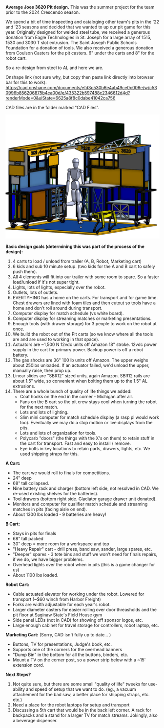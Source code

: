 **Average Joes 3620 Pit design.**
This was the summer project for the team prior to the 2024 Crescendo season. 

We spend a bit of time inspecting and cataloging other team's pits in the '22 and '23 seasons and decided that we wanted to up our pit game for this year. Originally designed for welded steel tube, we received a generous donation from Eagle Technologies in St. Joseph for a large array of 1515, 1530 and 3030 T slot extrusion. The Saint Joseph Public Schools Foundation for a donation of tools. We also received a generous donation from Coulson Casters for the pit casters. 6" under the carts and 8" for the robot cart. 

So a re-design from steel to AL and here we are.

Onshape link (not sure why, but copy then paste link directly into browser bar for this to work):
https://cad.onshape.com/documents/efd3c530b6e4ab49ce0c006e/w/c530996b856206875b4ca00d/e/435322b597488c2346612d4d?renderMode=0&uiState=6625a8f8c0dabe41042ca756

CAD files are in the folder marked "CAD Files".

![alt text](https://github.com/Sands45/Average-Joes-3620-FRC/blob/main/Images/Average%20Pit.png?raw=true)

**Basic design goals (determining this was part of the process of the design):**
1) 4 carts to load / unload from trailer (A, B, Robot, Marketing cart)
2) 6 kids and sub 10 minute setup. (two kids for the A and B cart to safely push them).
3) All 4 elements will fit into our trailer with some room to spare. So a faster load/unload if it's not super tight. 
4) Lights, lots of lights, especially over the robot.
5) Outlets, lots of outlets.
6) EVERTYHING has a home on the carts. For transport and for game time. Chest drawers are lined with foam tiles and then cutout so tools have a home and don't roll around during transport.
7) Computer display for match schedule (vs white board).
8) Computer display for streaming matches or marketing presentations.
9) Enough tools (with drawer storage) for 3 people to work on the robot at once.
10) We build the robot out of the Pit carts (so we know where all the tools are and are used to working in that space).
11) Actuators are ~1,500 N 12vdc units off Amazon 18" stroke. 12vdc power supply in the cart for primary power. Backup power is off a robot battery.
12) The gas shocks are 36" 100 lb units off Amazon. The upper weighs about 250lbs unloaded. If an actuator failed, we'd unload the upper, manually raise, then prop up.
13) Linear slides are "SBR12" sized units, again Amazon. SBR12 rails are about 1.5" wide, so convenient when bolting them up to the 1.5" AL extrusions.
14) There are a whole bunch of quality of life things we added:
    * Coat hooks on the end in the corner - Michigan after all.
    * Fans on the B cart so the pit crew stays cool when turning the robot for the next match.
    * Lots and lots of lighting.
    * Slim mini computer for match schedule display (a rasp pi would work too). Eventually we may do a stop motion or live displays from the pits. 
    * Lots and lots of organization for tools.
    * Polycarb "doors" (the things with the X's on them) to retain stuff in the cart for transport. Fast and easy to install / remove.
    * Eye bolts in key locations to retain parts, drawers, lights, etc. We used shipping straps for this. 
   
**A Cart:**
   * The cart we would roll to finals for competitions.
   * 24" deep
   * 68" tall collapsed.
   * Nine battery rack and charger (bottom left side, not resolved in CAD. We re-used existing shelves for the batteries).
   * Tool drawers (bottom right side. Gladiator garage drawer unit donated).
   * Monitors and computer for qualifier match schedule and streaming matches in pits (facing aisle on end).
   * About 1300 lbs loaded - 9 batteries are heavy!
     
 **B Cart:**
   * Stays in pits for finals
   * 68" tall packed
   * 30" deep = more room for a workspace and top
   * "Heavy Repair" cart - drill press, band saw, sander, large spares, etc.
   * "Deeper" spares - 3 tote bins and stuff we won't need for finals repairs, if we do, we have bigger problems.
   * Overhead lights over the robot when in pits (this is a game changer for us)
   * About 1100 lbs loaded.
     
 **Robot Cart:**
  * Cable actuated elevator for working under the robot. Lowered for transport (~$60 winch from Harbor Freight)
  * Forks are width adjustable for each year's robot.
  * Larger diameter casters for easier rolling over door threasholds and the pit floor at Saginaw State's Field House gym
  * Side panel LEDs (not in CAD) for showing off sponsor logos, etc.
  * Large enough cabinet for travel storage for controllers, robot laptop, etc.
  
 **Marketing Cart:** (Sorry, CAD isn't fully up to date... )
   * Buttons, TV for presentations, Judge's book, etc.
   * Supports one of the corners for the overhead banners
   * "Dump Bin" in the bottom for all the buttons, binders, etc.
   * Mount a TV on the corner post, so a power strip below with a ~15' extension cord.

 **Next Steps?**
 1) Not quite sure, but there are some small "quality of life" tweeks for use-ability and speed of setup that we want to do. (eg., a vacuum attachement for the bad saw, a better place for shipping straps, etc. etc.)
 2) Need a place for the robot laptops for setup and transport
 3) Discussing a 5th cart that would be in the back left corner. A rack for backpacks and a stand for a larger TV for match streams. Jokingly, also a beverage dispenser. 
